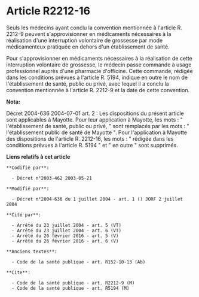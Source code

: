 # Article R2212-16

Seuls les médecins ayant conclu la convention mentionnée à l'article R. 2212-9 peuvent s'approvisionner en médicaments
nécessaires à la réalisation d'une interruption volontaire de grossesse par mode médicamenteux pratiquée en dehors d'un
établissement de santé.

Pour s'approvisionner en médicaments nécessaires à la réalisation de cette interruption volontaire de grossesse, le médecin
passe commande à usage professionnel auprès d'une pharmacie d'officine. Cette commande, rédigée dans les conditions prévues à
l'article R. 5194, indique en outre le nom de l'établissement de santé, public ou privé, avec lequel il a conclu la
convention mentionnée à l'article R. 2212-9 et la date de cette convention.

**Nota:**

Décret 2004-636 2004-07-01 art. 2 : Les dispositions du présent article sont applicables à Mayotte. Pour leur application à
Mayotte, les mots : " l'établissement de santé, public ou privé, " sont remplacés par les mots : " l'établissement public de
santé de Mayotte ". Pour l'application à Mayotte des dispositions de l'article R. 2212-16, les mots : " rédigée dans les
conditions prévues à l'article R. 5194 " et " en outre " sont supprimés.

**Liens relatifs à cet article**

	**Codifié par**:

	  - Décret n°2003-462 2003-05-21

	**Modifié par**:

	  - Décret n°2004-636 du 1 juillet 2004 - art. 1 () JORF 2 juillet 2004

	**Cité par**:

	  - Arrêté du 23 juillet 2004 - art. 5 (VT)
	  - Arrêté du 23 juillet 2004 - art. 6 (VT)
	  - Arrêté du 26 février 2016 - art. 5 (V)
	  - Arrêté du 26 février 2016 - art. 6 (V)

	**Anciens textes**:

	  - Code de la santé publique - art. R152-10-13 (Ab)

	**Cite**:

	  - Code de la santé publique - art. R2212-9 (M)
	  - Code de la santé publique - art. R5194 (M)
